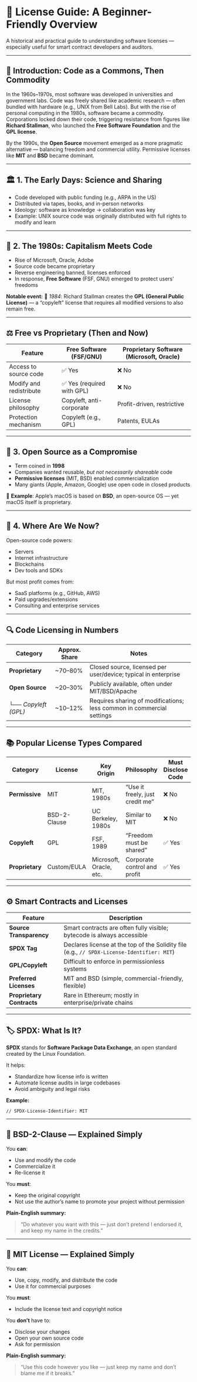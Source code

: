 # 🧾 License Guide: A Beginner-Friendly Overview

A historical and practical guide to understanding software licenses — especially useful for smart contract developers and auditors.

---

## 🧠 Introduction: Code as a Commons, Then Commodity

In the 1960s–1970s, most software was developed in universities and government labs. Code was freely shared like academic research — often bundled with hardware (e.g., UNIX from Bell Labs).
But with the rise of personal computing in the 1980s, software became a commodity. Corporations locked down their code, triggering resistance from figures like **Richard Stallman**, who launched the **Free Software Foundation** and the **GPL license**.

By the 1990s, the **Open Source** movement emerged as a more pragmatic alternative — balancing freedom and commercial utility. Permissive licenses like **MIT** and **BSD** became dominant.

---

## 🏛️ 1. The Early Days: Science and Sharing

* Code developed with public funding (e.g., ARPA in the US)
* Distributed via tapes, books, and in-person networks
* Ideology: software as knowledge → collaboration was key
* Example: UNIX source code was originally distributed with full rights to modify and learn

---

## 💸 2. The 1980s: Capitalism Meets Code

* Rise of Microsoft, Oracle, Adobe
* Source code became proprietary
* Reverse engineering banned, licenses enforced
* In response, **Free Software** (FSF, GNU) emerged to protect users’ freedoms

**Notable event:**
🧠 *1984*: Richard Stallman creates the **GPL (General Public License)** — a “copyleft” license that requires all modified versions to also remain free.

---

## ⚖️ Free vs Proprietary (Then and Now)

| Feature                 | Free Software (FSF/GNU)   | Proprietary Software (Microsoft, Oracle) |
| ----------------------- | ------------------------- | ---------------------------------------- |
| Access to source code   | ✅ Yes                     | ❌ No                                     |
| Modify and redistribute | ✅ Yes (required with GPL) | ❌ No                                     |
| License philosophy      | Copyleft, anti-corporate  | Profit-driven, restrictive               |
| Protection mechanism    | Copyleft (e.g., GPL)      | Patents, EULAs                           |

---

## 🔄 3. Open Source as a Compromise

* Term coined in **1998**
* Companies wanted reusable, *but not necessarily shareable* code
* **Permissive licenses** (MIT, BSD) enabled commercialization
* Many giants (Apple, Amazon, Google) use open code in closed products

🧠 **Example**:
Apple’s macOS is based on **BSD**, an open-source OS — yet macOS itself is proprietary.

---

## 🧩 4. Where Are We Now?

Open-source code powers:

* Servers
* Internet infrastructure
* Blockchains
* Dev tools and SDKs

But most profit comes from:

* SaaS platforms (e.g., GitHub, AWS)
* Paid upgrades/extensions
* Consulting and enterprise services

---

## 🔍 Code Licensing in Numbers

| Category             | Approx. Share | Notes                                                                 |
| -------------------- | ------------- | --------------------------------------------------------------------- |
| **Proprietary**      | \~70–80%      | Closed source, licensed per user/device; typical in enterprise        |
| **Open Source**      | \~20–30%      | Publicly available, often under MIT/BSD/Apache                        |
| └── *Copyleft (GPL)* | \~10–12%      | Requires sharing of modifications; less common in commercial settings |

---

## 📚 Popular License Types Compared

| Category        | License      | Key Origin              | Philosophy                      | Must Disclose Code | Commercial Use | Used in Smart Contracts? |
| --------------- | ------------ | ----------------------- | ------------------------------- | ------------------ | -------------- | ------------------------ |
| **Permissive**  | MIT          | MIT, 1980s              | “Use it freely, just credit me” | ❌ No               | ✅ Yes          | ✅ Yes                    |
|                 | BSD-2-Clause | UC Berkeley, 1980s      | Similar to MIT                  | ❌ No               | ✅ Yes          | ✅ Yes                    |
| **Copyleft**    | GPL          | FSF, 1989               | “Freedom must be shared”        | ✅ Yes              | ⚠️ Yes\*       | ⚠️ Rarely                |
| **Proprietary** | Custom/EULA  | Microsoft, Oracle, etc. | Corporate control and profit    | ✅ Yes              | ✅ Yes          | ⚠️ Rare (private chains) |

---

## ⚙️ Smart Contracts and Licenses

| Feature                   | Description                                                                                |
| ------------------------- | ------------------------------------------------------------------------------------------ |
| **Source Transparency**   | Smart contracts are often fully visible; bytecode is always accessible                     |
| **SPDX Tag**              | Declares license at the top of the Solidity file (e.g., `// SPDX-License-Identifier: MIT`) |
| **GPL/Copyleft**          | Difficult to enforce in permissionless systems                                             |
| **Preferred Licenses**    | MIT and BSD (simple, commercial-friendly, flexible)                                        |
| **Proprietary Contracts** | Rare in Ethereum; mostly in enterprise/private chains                                      |

---

## 🏷️ SPDX: What Is It?

**SPDX** stands for **Software Package Data Exchange**, an open standard created by the Linux Foundation.

It helps:

* Standardize how license info is written
* Automate license audits in large codebases
* Avoid ambiguity and legal risks

**Example:**

```solidity
// SPDX-License-Identifier: MIT
```

---

## 📝 BSD-2-Clause — Explained Simply

You **can**:

* Use and modify the code
* Commercialize it
* Re-license it

You **must**:

* Keep the original copyright
* Not use the author’s name to promote your project without permission

**Plain-English summary:**

> “Do whatever you want with this — just don’t pretend I endorsed it, and keep my name in the credits.”

---

## 📝 MIT License — Explained Simply

You **can**:

* Use, copy, modify, and distribute the code
* Use it for commercial purposes

You **must**:

* Include the license text and copyright notice

You **don’t** have to:

* Disclose your changes
* Open your own source code
* Ask for permission

**Plain-English summary:**

> “Use this code however you like — just keep my name and don’t blame me if it breaks.”
